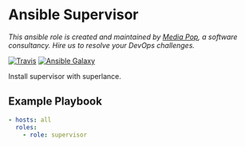 # Ansible Supervisor

*This ansible role is created and maintained by [Media Pop](https://www.mediapop.co), a software consultancy. Hire us to resolve your DevOps challenges.*

[![Travis](https://travis-ci.org/mediapop/ansible-supervisor.svg?branch=master)](https://travis-ci.org/mediapop/ansible-supervisor)
[![Ansible Galaxy](https://img.shields.io/badge/ansible-mediapop.supervisor-greener)](https://galaxy.ansible.com/mediapop/supervisor)

Install supervisor with superlance.

## Example Playbook

```yml
- hosts: all
  roles:
    - role: supervisor
```
